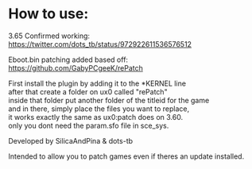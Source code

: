 # How to use:

3.65 Confirmed working: https://twitter.com/dots_tb/status/972922611536576512

Eboot.bin patching added based off: https://github.com/GabyPCgeeK/rePatch

First install the plugin by adding it to the *KERNEL line             
after that create a folder on ux0 called "rePatch"          
inside that folder put another folder of the titleid for the game           
and in there, simply place the files you want to replace,           
it works exactly the same as ux0:patch does on 3.60.            
only you dont need the param.sfo file in sce_sys.         


Developed by SilicaAndPina & dots-tb

Intended to allow you to patch games even if theres an update installed.              
